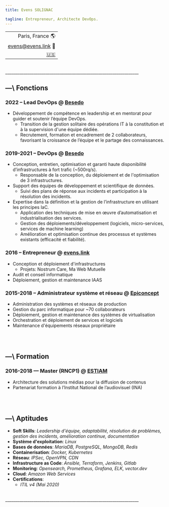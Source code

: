 ```yaml
---
title: Evens SOLIGNAC

tagline: Entrepreneur, Architecte DevOps.
---
```

||
|-:|
| Paris, France :earth_americas: |
| [evens@evens.link](mailto:evens@evens.link) :e-mail: |
| [:us:](https://evens.link/en/) |

<br/>
__________________________________________________________________
<br/>

## —\ Fonctions

### 2022 – Lead DevOps @ [Besedo](https://besedo.com/)
- Développement de compétence en leadership et en mentorat pour guider et soutenir l’équipe DevOps.
    - Transition de la gestion solitaire des opérations IT à la constitution et à la supervision d'une équipe dédiée. 
    - Recrutement, formation et encadrement de 2 collaborateurs, favorisant la croissance de l’équipe et le partage des connaissances.

### 2019-2021 – DevOps @ [Besedo](https://besedo.com/)
- Conception, entretien, optimisation et garanti haute disponibilité d’infrastructures à fort trafic (~500rq/s).
    - Responsable de la conception, du déploiement et de l'optimisation de 3 infrastructures.
- Support des équipes de développement et scientifique de données.
    - Suivi des plans de réponse aux incidents et participation à la résolution des incidents.
- Expertise dans la définition et la gestion de l’infrastructure en utilisant les principes IaC.
    - Application des techniques de mise en œuvre d’automatisation et industrialisation des services.
    - Gestion des déploiements/développement (logiciels, micro-services, services de machine learning)
    - Amélioration et optimisation continue des processus et systèmes existants (efficacité et fiabilité).

### 2016 – Entrepreneur @ [evens.link](#)
- Conception et déploiement d'infrastructures
    - Projets: Nostrum Care, Ma Web Mutuelle
- Audit et conseil informatique
- Déploiement, gestion et maintenance IAAS

### 2015-2018 – Administrateur système et réseau @ [Epiconcept](https://www.epiconcept.fr)
- Administration des systèmes et réseaux de production 
- Gestion du parc informatique pour ~70 collaborateurs
- Déploiement, gestion et maintenance des systèmes de virtualisation 
- Orchestration et déploiement de services et logiciels 
- Maintenance d'équipements réseaux propriétaire

<br/>
<br/>

## —\ Formation
### 2016-2018 — Master (RNCP1) @ [ESTIAM](https://www.estiam.education)
- Architecture des solutions médias pour la diffusion de contenus
- Partenariat formation à l’Institut National de l’audiovisuel (INA)

<br/>
<br/>

## —\ Aptitudes
- __Soft Skills__: _Leadership d'équipe, adaptabilité, résolution de problèmes, gestion des incidents, amélioration continue, documentation_
- __Système d'exploitation__: _Linux_
- __Bases de données__: _MariaDB, PostgreSQL, MongoDB, Redis_
- __Containerisation__: _Docker, Kubernetes_
- __Réseau__: _IPSec, OpenVPN, CDN_
- __Infrastructure as Code__: _Ansible, Terraform, Jenkins, Gitlab_
- __Monitoring__: _Opensearch, Prometheus, Grafana, ELK, vector.dev_
- __Cloud__: _Amazon Web Services_
- __Certifications__:
    - _ITIL v4 (Mai 2020)_

<br/>
__________________________________________________________________
<br/>
